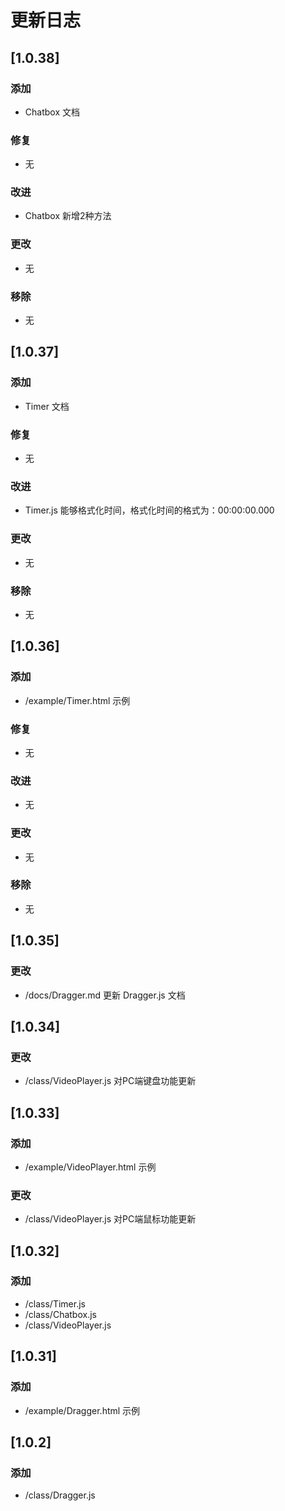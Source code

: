 # 更新日志

## [1.0.38]

### 添加
- Chatbox 文档

### 修复
- 无

### 改进
- Chatbox 新增2种方法

### 更改
- 无

### 移除
- 无

## [1.0.37]

### 添加
- Timer 文档

### 修复
- 无

### 改进
- Timer.js 能够格式化时间，格式化时间的格式为：00:00:00.000

### 更改
- 无

### 移除
- 无

## [1.0.36]

### 添加
- /example/Timer.html 示例

### 修复
- 无

### 改进
- 无

### 更改
- 无

### 移除
- 无

## [1.0.35]

### 更改
- /docs/Dragger.md 更新 Dragger.js 文档

## [1.0.34]

### 更改
- /class/VideoPlayer.js 对PC端键盘功能更新

## [1.0.33]

### 添加
- /example/VideoPlayer.html 示例

### 更改
- /class/VideoPlayer.js 对PC端鼠标功能更新

## [1.0.32]

### 添加
- /class/Timer.js
- /class/Chatbox.js
- /class/VideoPlayer.js

## [1.0.31]

### 添加
- /example/Dragger.html 示例

## [1.0.2]

### 添加
- /class/Dragger.js